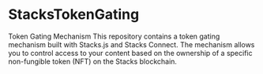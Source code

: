 # StacksTokenGating

Token Gating Mechanism
This repository contains a token gating mechanism built with Stacks.js and Stacks Connect. The mechanism allows you to control access to your content based on the ownership of a specific non-fungible token (NFT) on the Stacks blockchain.

